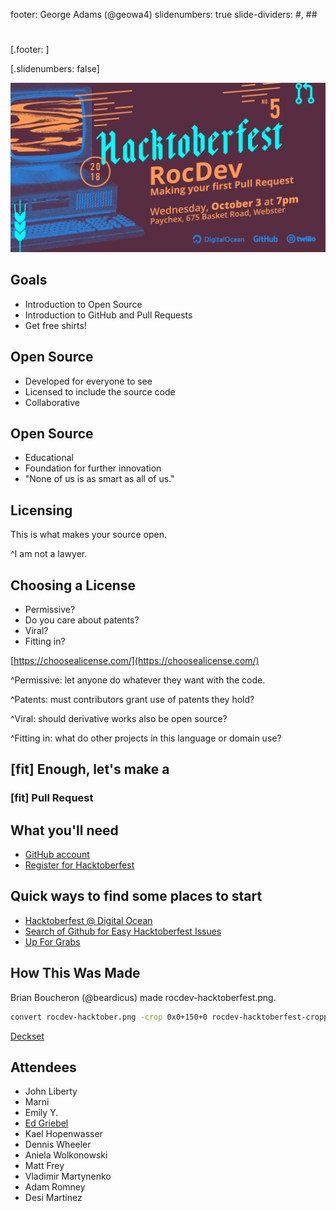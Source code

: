 footer: George Adams (@geowa4)
slidenumbers: true
slide-dividers: #, ##

#

[.footer: ]

[.slidenumbers: false]

![](rocdev-hacktoberfest-cropped.png)

## Goals

- Introduction to Open Source
- Introduction to GitHub and Pull Requests
- Get free shirts!

## Open Source

- Developed for everyone to see
- Licensed to include the source code
- Collaborative

## Open Source

- Educational
- Foundation for further innovation
- "None of us is as smart as all of us."

## Licensing

This is what makes your source open.

^I am not a lawyer.

## Choosing a License

- Permissive?
- Do you care about patents?
- Viral?
- Fitting in?

[https://choosealicense.com/](https://choosealicense.com/)

^Permissive: let anyone do whatever they want with the code.

^Patents: must contributors grant use of patents they hold?

^Viral: should derivative works also be open source?

^Fitting in: what do other projects in this language or domain use?

## [fit] Enough, let's make a

### [fit] Pull Request

## What you'll need

- [GitHub account](https://github.com/join)
- [Register for Hacktoberfest](https://hacktoberfest.digitalocean.com/)

## Quick ways to find some places to start

- [Hacktoberfest @ Digital Ocean](https://hacktoberfest.digitalocean.com/)
- [Search of Github for Easy Hacktoberfest Issues](https://github.com/search?q=label%3Ahacktoberfest+label%3Aeasy+state%3Aopen+type%3Aissue&type=Issues)
- [Up For Grabs](https://up-for-grabs.net/)

## How This Was Made

Brian Boucheron (@beardicus) made rocdev-hacktoberfest.png.

```bash
convert rocdev-hacktober.png -crop 0x0+150+0 rocdev-hacktoberfest-cropped.png
```

[Deckset](https://www.deckset.com/)

## Attendees

- John Liberty
- Marni
- Emily Y.
- [Ed Griebel](https://github.com/edgriebel)
- Kael Hopenwasser
- Dennis Wheeler
- Aniela Wolkonowski
- Matt Frey
- Vladimir Martynenko
- Adam Romney
- Desi Martinez

